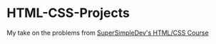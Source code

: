 # HTML-CSS-Projects

My take on the problems from [SuperSimpleDev's HTML/CSS Course](https://github.com/SuperSimpleDev/html-css-course-2022)
